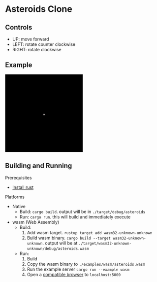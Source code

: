 # Asteroids Clone

## Controls
- UP: move forward
- LEFT: rotate counter clockwise
- RIGHT: rotate clockwise

## Example
<img src="example.gif" width="50%" height="50%">

## Building and Running

Prerequisites
  - [Install rust](https://www.rust-lang.org/tools/install)

Platforms
  - Native
    - Build: `cargo build`. output will be in `./target/debug/asteroids`
    - Run: `cargo run`. this will build and immediately execute
  - wasm (Web Assembly)
    - Build:
      1) Add wasm target. `rustup target add wasm32-unknown-unknown`
      2) Build wasm binary. `cargo build --target wasm32-unknown-unknown`. output will be at `./target/wasm32-unknown-unknown/debug/asteroids.wasm`
    - Run:
      1) Build
      2) Copy the wasm binary to `./examples/wasm/asteroids.wasm`
      3) Run the example server `cargo run --example wasm`
      4) Open a [compatible browser](https://developer.mozilla.org/en-US/docs/WebAssembly#browser_compatibility) to `localhost:5000`

